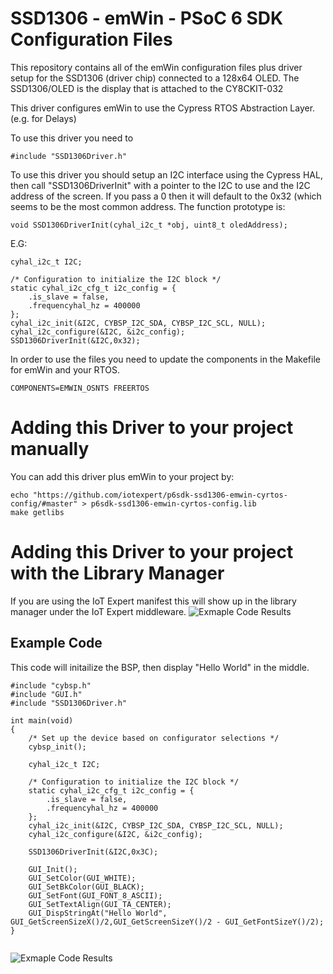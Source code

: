 # SSD1306 - emWin - PSoC 6 SDK Configuration Files
This repository contains all of the emWin configuration files plus driver setup for the SSD1306 (driver chip) connected to a 128x64 OLED.  The SSD1306/OLED is the display that is attached to the CY8CKIT-032

This driver configures emWin to use the Cypress RTOS Abstraction Layer. (e.g. for Delays)

To use this driver you need to
```
#include "SSD1306Driver.h"
```

To use this driver you should setup an I2C interface using the Cypress HAL, then call "SSD1306DriverInit" with a pointer to the I2C to use and the I2C address of the screen.  If you pass a 0 then it will default to the 0x32 (which seems to be the most common address.  The function prototype is:
```
void SSD1306DriverInit(cyhal_i2c_t *obj, uint8_t oledAddress);
```

E.G:

```
cyhal_i2c_t I2C;

/* Configuration to initialize the I2C block */
static cyhal_i2c_cfg_t i2c_config = {
	.is_slave = false,
	.frequencyhal_hz = 400000
};
cyhal_i2c_init(&I2C, CYBSP_I2C_SDA, CYBSP_I2C_SCL, NULL);
cyhal_i2c_configure(&I2C, &i2c_config);
SSD1306DriverInit(&I2C,0x32);
```

In order to use the files you need to update the components in the Makefile for emWin and your RTOS.
```
COMPONENTS=EMWIN_OSNTS FREERTOS
```


# Adding this Driver to your project manually
You can add this driver plus emWin to your project by:
```
echo "https://github.com/iotexpert/p6sdk-ssd1306-emwin-cyrtos-config/#master" > p6sdk-ssd1306-emwin-cyrtos-config.lib
make getlibs
```
# Adding this Driver to your project with the Library Manager
If you are using the IoT Expert manifest this will show up in the library manager under the IoT Expert middleware.
![Exmaple Code Results](https://raw.githubusercontent.com/iotexpert/p6sdk-ssd1306-emwin-cyrtos-config/master/libraryManager.png)

## Example Code
This code will initailize the BSP, then display "Hello World" in the middle.
```
#include "cybsp.h"
#include "GUI.h"
#include "SSD1306Driver.h"

int main(void)
{
	/* Set up the device based on configurator selections */
	cybsp_init();

	cyhal_i2c_t I2C;

	/* Configuration to initialize the I2C block */
	static cyhal_i2c_cfg_t i2c_config = {
		.is_slave = false,
		.frequencyhal_hz = 400000
	};
	cyhal_i2c_init(&I2C, CYBSP_I2C_SDA, CYBSP_I2C_SCL, NULL);
	cyhal_i2c_configure(&I2C, &i2c_config);

	SSD1306DriverInit(&I2C,0x3C);

	GUI_Init();
	GUI_SetColor(GUI_WHITE);
	GUI_SetBkColor(GUI_BLACK);
	GUI_SetFont(GUI_FONT_8_ASCII);
	GUI_SetTextAlign(GUI_TA_CENTER);
	GUI_DispStringAt("Hello World", GUI_GetScreenSizeX()/2,GUI_GetScreenSizeY()/2 - GUI_GetFontSizeY()/2);
}


```

![Exmaple Code Results](https://raw.githubusercontent.com/iotexpert/p6sdk-ssd1306-emwin-cyrtos-config/master/IMG_1350.jpg)
